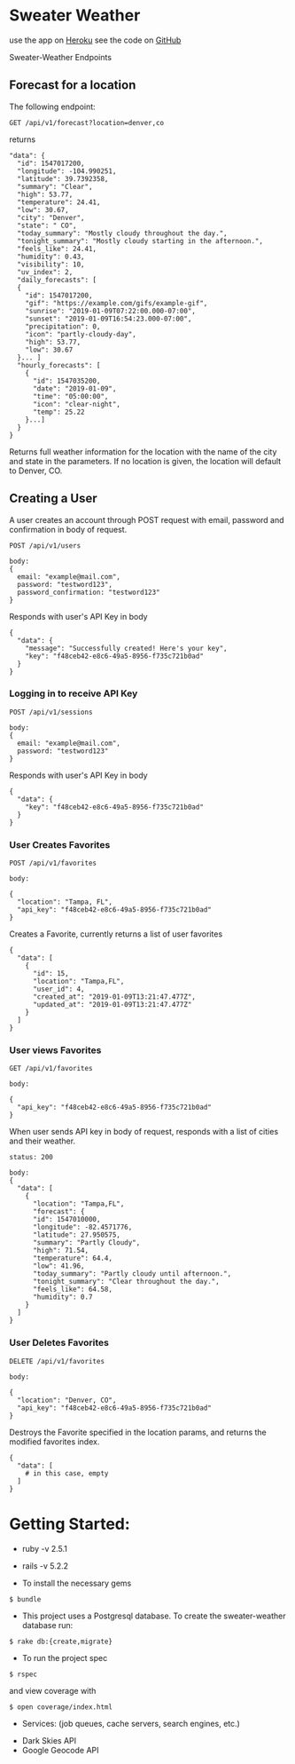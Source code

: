 # Sweater Weather
use the app on [Heroku](https://dry-hollows-79406.herokuapp.com/api/v1/forecast)
see the code on [GitHub](https://github.com/geoffreyadebonojo/sweater-weather)

Sweater-Weather Endpoints

## Forecast for a location
The following endpoint:
```
GET /api/v1/forecast?location=denver,co
```
returns
```
"data": {
  "id": 1547017200,
  "longitude": -104.990251,
  "latitude": 39.7392358,
  "summary": "Clear",
  "high": 53.77,
  "temperature": 24.41,
  "low": 30.67,
  "city": "Denver",
  "state": " CO",
  "today_summary": "Mostly cloudy throughout the day.",
  "tonight_summary": "Mostly cloudy starting in the afternoon.",
  "feels_like": 24.41,
  "humidity": 0.43,
  "visibility": 10,
  "uv_index": 2,
  "daily_forecasts": [
  {  
    "id": 1547017200,
    "gif": "https://example.com/gifs/example-gif",
    "sunrise": "2019-01-09T07:22:00.000-07:00",
    "sunset": "2019-01-09T16:54:23.000-07:00",
    "precipitation": 0,
    "icon": "partly-cloudy-day",
    "high": 53.77,
    "low": 30.67
  }... ]
  "hourly_forecasts": [
    {
      "id": 1547035200,
      "date": "2019-01-09",
      "time": "05:00:00",
      "icon": "clear-night",
      "temp": 25.22
    }...]
  }
}
```
Returns full weather information for the location with the name of the city and state in the parameters. If no location is given, the location will default to Denver, CO.

## Creating a User
A user creates an account through POST request with email, password and confirmation in body of request.
```
POST /api/v1/users

body:
{
  email: "example@mail.com",
  password: "testword123",
  password_confirmation: "testword123"
}
```
Responds with user's API Key in body
```
{
  "data": {
    "message": "Successfully created! Here's your key",
    "key": "f48ceb42-e8c6-49a5-8956-f735c721b0ad"
  }
}
```

### Logging in to receive API Key
```
POST /api/v1/sessions

body:
{
  email: "example@mail.com",
  password: "testword123"
}
```
Responds with user's API Key in body
```
{
  "data": {
    "key": "f48ceb42-e8c6-49a5-8956-f735c721b0ad"
  }
}
```

### User Creates Favorites
```
POST /api/v1/favorites

body:

{
  "location": "Tampa, FL",
  "api_key": "f48ceb42-e8c6-49a5-8956-f735c721b0ad"
}
```
Creates a Favorite, currently returns a list of user favorites
```
{
  "data": [
    {
      "id": 15,
      "location": "Tampa,FL",
      "user_id": 4,
      "created_at": "2019-01-09T13:21:47.477Z",
      "updated_at": "2019-01-09T13:21:47.477Z"
    }
  ]
}
```

### User views Favorites
```
GET /api/v1/favorites

body:

{
  "api_key": "f48ceb42-e8c6-49a5-8956-f735c721b0ad"
}
```
When user sends API key in body of request,  responds with a list of cities and their weather.

```
status: 200

body:
{
  "data": [
    {
      "location": "Tampa,FL",
      "forecast": {
      "id": 1547010000,
      "longitude": -82.4571776,
      "latitude": 27.950575,
      "summary": "Partly Cloudy",
      "high": 71.54,
      "temperature": 64.4,
      "low": 41.96,
      "today_summary": "Partly cloudy until afternoon.",
      "tonight_summary": "Clear throughout the day.",
      "feels_like": 64.58,
      "humidity": 0.7
    }
  ]
}
```

### User Deletes Favorites
```
DELETE /api/v1/favorites

body:

{
  "location": "Denver, CO",
  "api_key": "f48ceb42-e8c6-49a5-8956-f735c721b0ad"
}
```
Destroys the Favorite specified in the location params, and returns the modified favorites index.
```
{
  "data": [
    # in this case, empty
  ]
}
```


# Getting Started:

* ruby -v 2.5.1
* rails -v 5.2.2


* To install the necessary gems
```
$ bundle
```

* This project uses a Postgresql database. To create the sweater-weather database run:
```
$ rake db:{create,migrate}
```

* To run the project spec
```
$ rspec
```
and view coverage with
```
$ open coverage/index.html
```

* Services: (job queues, cache servers, search engines, etc.)
- Dark Skies API
- Google Geocode API
